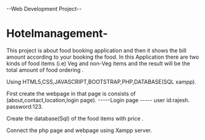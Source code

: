 --Web Development Project--
# Hotelmanagement- 
 This  project is about food booking  application and  then it shows the bill amount according to your booking the food.
 In this Application there are two kinds of food items (i.e) Veg and non-Veg items  and the result will be the total amount of food ordering .
 
 Using HTML5,CSS,JAVASCRIPT,BOOTSTRAP,PHP,DATABASE(SQL xampp).


First create the webpage  in that page  is consists of (about,contact,location,login page).
-----Login page ----- 
user id:rajesh.
password:123.

Create the database(Sql) of the food items with price .

Connect the php page  and webpage using Xampp server.


